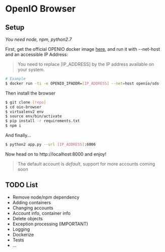 OpenIO Browser
===

Setup
---

*You need node, npm, python2.7*

First, get the official OPENIO docker image [here](http://docs.openio.io/docker-image/), and run it with --net-host and an accessible IP Address:

> You need to replace [IP_ADDRESS] by the IP address available on your system.

```sh
# Example
$ docker run -ti -e OPENIO_IPADDR=[IP_ADDRESS] --net=host openio/sds
```

Then install the browser

```sh
$ git clone [repo]
$ cd oio-browser
$ virtualenv2 env
$ source env/bin/activate
$ pip install -r requirements.txt
$ npm i
```

And finally...

```sh
$ python2 app.py --url [IP_ADDRESS]:6006
```

Now head on to http://localhost:8000 and enjoy!

> The default account is *default*, support for more accounts coming soon


TODO List
---

- Remove node/npm dependency
- Adding containers
- Changing accounts
- Account info, container info
- Delete objects
- Exception processing (IMPORTANT)
- Logging
- Dockerize
- Tests
- ...
